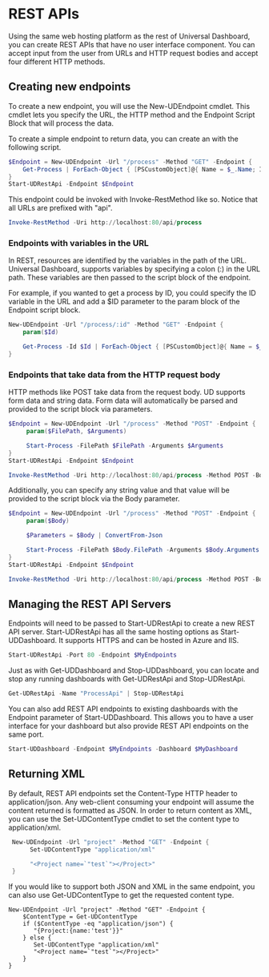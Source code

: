 # REST APIs

Using the same web hosting platform as the rest of Universal Dashboard, you can create REST APIs that have no user interface component. You can accept input from the user from URLs and HTTP request bodies and accept four different HTTP methods.

## Creating new endpoints

To create a new endpoint, you will use the New-UDEndpoint cmdlet. This cmdlet lets you specify the URL, the HTTP method and the Endpoint Script Block that will process the data.

To create a simple endpoint to return data, you can create an with the following script.

```powershell
$Endpoint = New-UDEndpoint -Url "/process" -Method "GET" -Endpoint {
    Get-Process | ForEach-Object { [PSCustomObject]@{ Name = $_.Name; ID=$_.ID} }  | ConvertTo-Json
}
Start-UDRestApi -Endpoint $Endpoint
```

This endpoint could be invoked with Invoke-RestMethod like so. Notice that all URLs are prefixed with "api".

```powershell
Invoke-RestMethod -Uri http://localhost:80/api/process
```

### Endpoints with variables in the URL

In REST, resources are identified by the variables in the path of the URL. Universal Dashboard, supports variables by specifying a colon \(:\) in the URL path. These variables are then passed to the script block of the endpoint.

For example, if you wanted to get a process by ID, you could specify the ID variable in the URL and add a $ID parameter to the param block of the Endpoint script block.

```powershell
New-UDEndpoint -Url "/process/:id" -Method "GET" -Endpoint {
    param($Id)

    Get-Process -Id $Id | ForEach-Object { [PSCustomObject]@{ Name = $_.Name; ID=$_.ID} }  | ConvertTo-Json
}
```

### Endpoints that take data from the HTTP request body

HTTP methods like POST take data from the request body. UD supports form data and string data. Form data will automatically be parsed and provided to the script block via parameters.

```powershell
$Endpoint = New-UDEndpoint -Url "/process" -Method "POST" -Endpoint {
     param($FilePath, $Arguments)

     Start-Process -FilePath $FilePath -Arguments $Arguments
}
Start-UDRestApi -Endpoint $Endpoint 

Invoke-RestMethod -Uri http://localhost:80/api/process -Method POST -Body @{FilePath = "code"; Arguments = "script.ps1" }
```

Additionally, you can specify any string value and that value will be provided to the script block via the Body parameter.

```powershell
$Endpoint = New-UDEndpoint -Url "/process" -Method "POST" -Endpoint {
     param($Body)

     $Parameters = $Body | ConvertFrom-Json

     Start-Process -FilePath $Body.FilePath -Arguments $Body.Arguments
}
Start-UDRestApi -Endpoint $Endpoint 

Invoke-RestMethod -Uri http://localhost:80/api/process -Method POST -Body (@{FilePath = "code"; Arguments = "script.ps1" } | ConvertTo-Json)
```

## Managing the REST API Servers

Endpoints will need to be passed to Start-UDRestApi to create a new REST API server. Start-UDRestApi has all the same hosting options as Start-UDDashboard. It supports HTTPS and can be hosted in Azure and IIS.

```powershell
Start-UDRestApi -Port 80 -Endpoint $MyEndpoints
```

Just as with Get-UDDashboard and Stop-UDDashboard, you can locate and stop any running dashboards with Get-UDRestApi and Stop-UDRestApi.

```powershell
Get-UDRestApi -Name "ProcessApi" | Stop-UDRestApi
```

You can also add REST API endpoints to existing dashboards with the Endpoint parameter of Start-UDDashboard. This allows you to have a user interface for your dashboard but also provide REST API endpoints on the same port.

```powershell
Start-UDDashboard -Endpoint $MyEndpoints -Dashboard $MyDashboard
```

## Returning XML

By default, REST API endpoints set the Content-Type HTTP header to application/json. Any web-client consuming your endpoint will assume the content returned is formatted as JSON. In order to return content as XML, you can use the Set-UDContentType cmdlet to set the content type to application/xml.

```powershell
 New-UDEndpoint -Url "project" -Method "GET" -Endpoint {
      Set-UDContentType "application/xml"

      "<Project name=`"test`"></Project>"
 }
```

If you would like to support both JSON and XML in the same endpoint, you can also use Get-UDContentType to get the requested content type. 

    New-UDEndpoint -Url "project" -Method "GET" -Endpoint {
        $ContentType = Get-UDContentType
        if ($ContentType -eq "application/json") {
           "{Project:{name:'test'}}"
        } else {
           Set-UDContentType "application/xml" 
           "<Project name=`"test`"></Project>"
        }
    }



